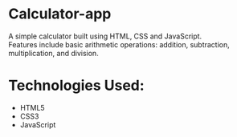 # Calculator-app
A simple calculator built using HTML, CSS and JavaScript.  
Features include basic arithmetic operations: addition, subtraction, multiplication, and division.  
# Technologies Used:  
- HTML5  
- CSS3  
- JavaScript

